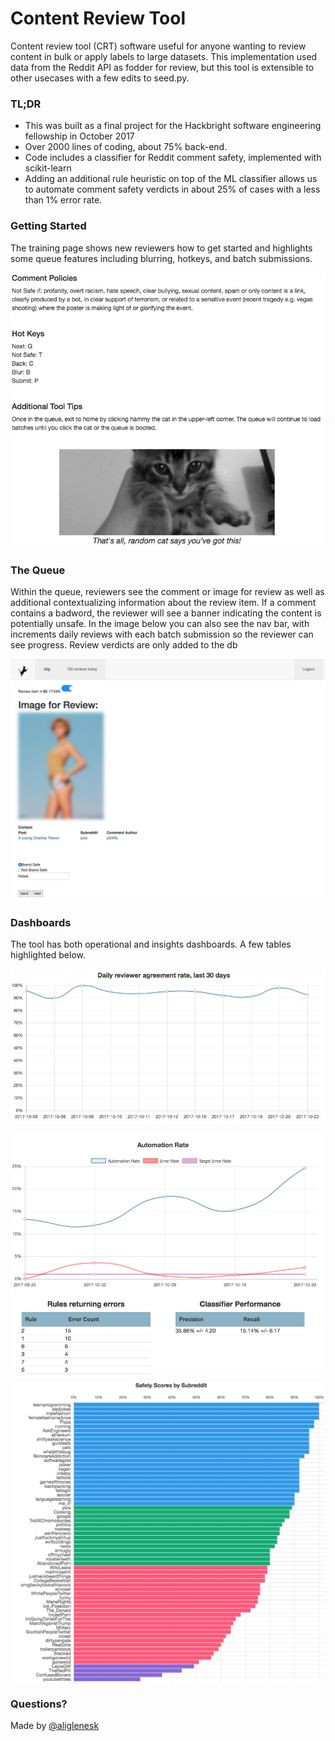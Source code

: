 # Content Review Tool
Content review tool (CRT) software useful for anyone wanting to review content in bulk or apply labels to large datasets. This implementation used data from the Reddit API as fodder for review, but this tool is extensible to other usecases with a few edits to seed.py.

### TL;DR ###
* This was built as a final project for the Hackbright software engineering fellowship in October 2017
* Over 2000 lines of coding, about 75% back-end. 
* Code includes a classifier for Reddit comment safety, implemented with scikit-learn 
* Adding an additional rule heuristic on top of the ML classifier allows us to automate comment safety verdicts in about 25% of cases with a less than 1% error rate. 


### Getting Started ###
The training page shows new reviewers how to get started and highlights some queue features including blurring, hotkeys, and batch submissions. 

<kbd><img align="center" src="/static/images/training.png" width="600" align="center" /></kbd>


### The Queue ###
Within the queue, reviewers see the comment or image for review as well as additional contextualizing information about the review item. If a comment contains a badword, the reviewer will see a banner indicating the content is potentially unsafe. In the image below you can also see the nav bar, with increments daily reviews with each batch submission so the reviewer can see progress. Review verdicts are only added to the db  

<kbd><img align="center" src="/static/images/queue.png" width="600" align="center" /></kbd>

### Dashboards ###
The tool has both operational and insights dashboards. A few tables highlighted below. 

<kbd><img src="/static/images/agreementrate.png" width="600" align="center" /></kbd>

<kbd><img src="/static/images/classifier.png"  width="600" align="center" /></kbd>

<kbd><img src="/static/images/insights.png"  width="600" align="center" /></kbd>

### Questions? ###
Made by [@aliglenesk](https://twitter.com/aliglenesk)